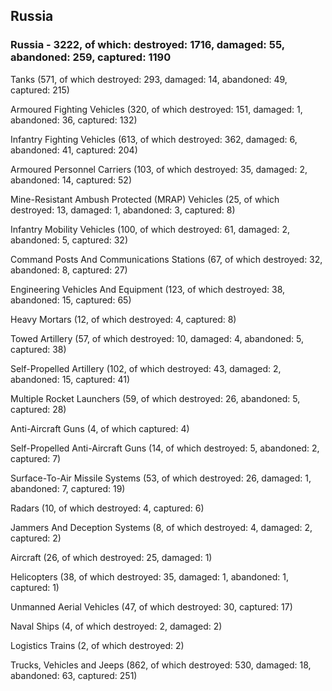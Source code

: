 
 
 ## Russia
 
 ### Russia - 3222, of which: destroyed: 1716, damaged: 55, abandoned: 259, captured: 1190

 

 

 Tanks (571, of which destroyed: 293, damaged: 14, abandoned: 49, captured: 215)

 Armoured Fighting Vehicles (320, of which destroyed: 151, damaged: 1, abandoned: 36, captured: 132)

 Infantry Fighting Vehicles (613, of which destroyed: 362, damaged: 6, abandoned: 41, captured: 204)

 Armoured Personnel Carriers (103, of which destroyed: 35, damaged: 2, abandoned: 14, captured: 52)

 Mine-Resistant Ambush Protected (MRAP) Vehicles (25, of which destroyed: 13, damaged: 1, abandoned: 3, captured: 8)

 Infantry Mobility Vehicles (100, of which destroyed: 61, damaged: 2, abandoned: 5, captured: 32)

 Command Posts And Communications Stations (67, of which destroyed: 32, abandoned: 8, captured: 27)

 Engineering Vehicles And Equipment (123, of which destroyed: 38, abandoned: 15, captured: 65)

 Heavy Mortars (12, of which destroyed: 4, captured: 8)

 Towed Artillery (57, of which destroyed: 10, damaged: 4, abandoned: 5, captured: 38)

 Self-Propelled Artillery (102, of which destroyed: 43, damaged: 2, abandoned: 15, captured: 41)

 Multiple Rocket Launchers (59, of which destroyed: 26, abandoned: 5, captured: 28)

 Anti-Aircraft Guns (4, of which captured: 4)

 Self-Propelled Anti-Aircraft Guns (14, of which destroyed: 5, abandoned: 2, captured: 7)

 Surface-To-Air Missile Systems (53, of which destroyed: 26, damaged: 1, abandoned: 7, captured: 19)

 Radars (10, of which destroyed: 4, captured: 6)

 Jammers And Deception Systems (8, of which destroyed: 4, damaged: 2, captured: 2)

 Aircraft (26, of which destroyed: 25, damaged: 1)

 Helicopters (38, of which destroyed: 35, damaged: 1, abandoned: 1, captured: 1)

 Unmanned Aerial Vehicles (47, of which destroyed: 30, captured: 17)

 Naval Ships (4, of which destroyed: 2, damaged: 2)

 Logistics Trains (2, of which destroyed: 2)

 Trucks, Vehicles and Jeeps (862, of which destroyed: 530, damaged: 18, abandoned: 63, captured: 251)

